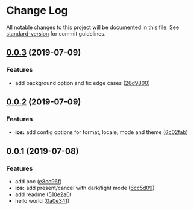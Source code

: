 # Change Log

All notable changes to this project will be documented in this file. See [standard-version](https://github.com/conventional-changelog/standard-version) for commit guidelines.

<a name="0.0.3"></a>
## [0.0.3](https://github.com/stewwan/capacitor-datepick/compare/v0.0.2...v0.0.3) (2019-07-09)


### Features

* add background option and fix edge cases ([26d9800](https://github.com/stewwan/capacitor-datepick/commit/26d9800))



<a name="0.0.2"></a>
## [0.0.2](https://github.com/stewwan/capacitor-datepick/compare/v0.0.1...v0.0.2) (2019-07-09)


### Features

* **ios:** add config options for format, locale, mode and theme ([6c02fab](https://github.com/stewwan/capacitor-datepick/commit/6c02fab))



<a name="0.0.1"></a>
## 0.0.1 (2019-07-08)


### Features

* add poc ([e8cc96f](https://github.com/stewwan/capacitor-datepick/commit/e8cc96f))
* **ios:** add present/cancel with dark/light mode ([6cc5d09](https://github.com/stewwan/capacitor-datepick/commit/6cc5d09))
* add readme ([510e2a0](https://github.com/stewwan/capacitor-datepick/commit/510e2a0))
* hello world ([0a0e341](https://github.com/stewwan/capacitor-datepick/commit/0a0e341))
